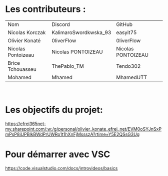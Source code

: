 # Les contributeurs :
<table>
  <tr>
    <td> Nom </td>
    <td> Discord </td>
    <td> GitHub </td>
  </tr>
  
  <tr>
    <td> Nicolas Korczak </td>
    <td> KalimaroSwordkwska_93 </td>
    <td> easyit75 </td>
  </tr>
  
  <tr>
    <td> Olivier Konaté </td>
    <td> 0liverFlow </td>
    <td> 0liverFlow </td>
  </tr>
  
  <tr>
    <td> Nicolas Pontoizeau </td>
    <td> Nicolas PONTOIZEAU </td>
    <td> Nicolas PONTOIZEAU </td>
  </tr>

  <tr>
    <td> Brice Tchouasseu</td>
    <td> ThePablo_TM </td>
    <td>Tendo302 </td>
  </tr>

  <tr>
    <td> Mohamed </td>
    <td> Mhamed </td>
    <td> MhamedUTT </td>
</tr>

</table>

<br>

# Les objectifs du projet:
https://efrei365net-my.sharepoint.com/:w:/g/personal/olivier_konate_efrei_net/EVM0oSYJnSxPmPsP8iUPBIkBWdPrUWRo1t1hXnFjMssszA?rtime=Y5E2QSsG3Ug

# Pour démarrer avec VSC
https://code.visualstudio.com/docs/introvideos/basics
